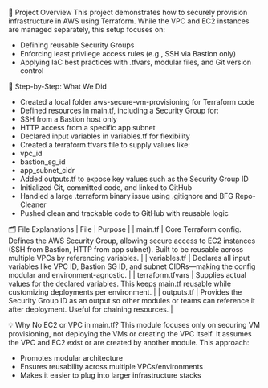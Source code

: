 📌 Project Overview
This project demonstrates how to securely provision infrastructure in AWS using Terraform. While the VPC and EC2 instances are managed separately, this setup focuses on:
- Defining reusable Security Groups
- Enforcing least privilege access rules (e.g., SSH via Bastion only)
- Applying IaC best practices with .tfvars, modular files, and Git version control

🚀 Step-by-Step: What We Did
- Created a local folder aws-secure-vm-provisioning for Terraform code
- Defined resources in main.tf, including a Security Group for:
- SSH from a Bastion host only
- HTTP access from a specific app subnet
- Declared input variables in variables.tf for flexibility
- Created a terraform.tfvars file to supply values like:
- vpc_id
- bastion_sg_id
- app_subnet_cidr
- Added outputs.tf to expose key values such as the Security Group ID
- Initialized Git, committed code, and linked to GitHub
- Handled a large .terraform binary issue using .gitignore and BFG Repo-Cleaner
- Pushed clean and trackable code to GitHub with reusable logic

🗂️ File Explanations
| File | Purpose | 
| main.tf | Core Terraform config. Defines the AWS Security Group, allowing secure access to EC2 instances (SSH from Bastion, HTTP from app subnet). Built to be reusable across multiple VPCs by referencing variables. | 
| variables.tf | Declares all input variables like VPC ID, Bastion SG ID, and subnet CIDRs—making the config modular and environment-agnostic. | 
| terraform.tfvars | Supplies actual values for the declared variables. This keeps main.tf reusable while customizing deployments per environment. | 
| outputs.tf | Provides the Security Group ID as an output so other modules or teams can reference it after deployment. Useful for chaining resources. | 



💡 Why No EC2 or VPC in main.tf?
This module focuses only on securing VM provisioning, not deploying the VMs or creating the VPC itself. It assumes the VPC and EC2 exist or are created by another module. This approach:
- Promotes modular architecture
- Ensures reusability across multiple VPCs/environments
- Makes it easier to plug into larger infrastructure stacks
